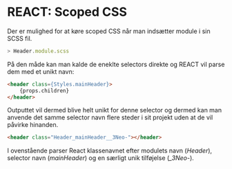 # REACT: Scoped CSS

Der er mulighed for at køre scoped CSS når man indsætter module i sin SCSS fil.
```javascript
> Header.module.scss
```
På den måde kan man kalde de eneklte selectors direkte og REACT vil parse dem med et unikt navn:

```html
<header class={Styles.mainHeader}>
    {props.children}
</header>
```
Outputtet vil dermed blive helt unikt for denne selector og dermed kan man anvende det samme selector navn flere steder i sit projekt uden at de vil påvirke hinanden.

```html
<header class="Header_mainHeader__3Neo-"></header>
```
I ovenstående parser React klassenavnet efter modulets navn (*Header*), selector navn (*mainHeader*) og en særligt unik tilføjelse (*_3Neo-*).




